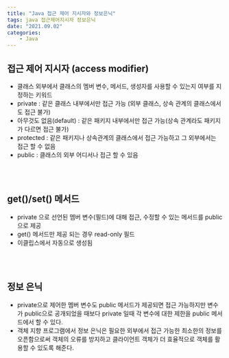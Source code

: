 ```yaml
---
title: "Java 접근 제어 지시자와 정보은닉"
tags: java 접근제어지시자 정보은닉
date: "2021.09.02"
categories: 
    - Java
---
```


## 접근 제어 지시자 (access modifier)
- 클래스 외부에서 클래스의 멤버 변수, 메서드, 생성자를 사용할 수 있는지 여부를 지정하는 키워드
- private : 같은 클래스 내부에서만 접근 가능 (외부 클래스, 상속 관계의 클래스에서도 접근 불가)
- 아무것도 없음(default) : 같은 패키지 내부에서만 접근 가능(상속 관계라도 패키지가 다르면 접근 불가)
- protected : 같은 패키지나 상속관계의 클래스에서 접근 가능하고 그 외부에서는 접근 할 수 없음
- public : 클래스의 외부 어디서나 접근 할 수 있음
<br>
<br>

## get()/set() 메서드
- private 으로 선언된 멤버 변수(필드)에 대해 접근, 수정할 수 있는 메서드를 public으로 제공
- get() 메서드만 제공 되는 경우 read-only 필드
- 이클립스에서 자동으로 생성됨
<br>
<br>

## 정보 은닉
- private으로 제어한 멤버 변수도 public 메서드가 제공되면 접근 가능하지만 변수가 public으로 공개되었을 때보다 private 일때 각 변수에 대한 제한을 public 메서드에서 할 수 있다.
- 객체 지향 프로그램에서 정보 은닉은 필요한 외부에서 접근 가능한 최소한의 정보를 오픈함으로써 객체의 오류를 방지하고 클라이언트 객체가 더 효율적으로 객체를 활용할 수 있도록 해준다.
